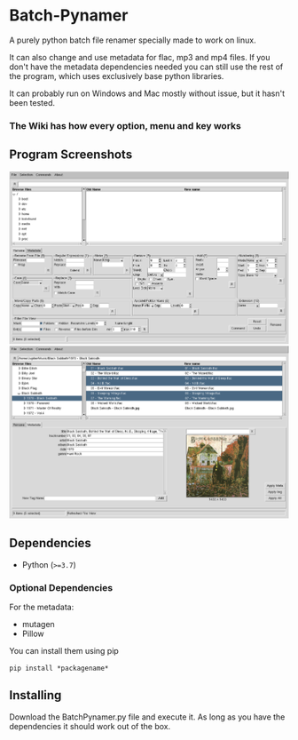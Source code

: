 # Batch-Pynamer
A purely python batch file renamer specially made to work on linux.

It can also change and use metadata for flac, mp3 and mp4 files. If you don't have the metadata dependencies needed you can still use the rest of the program, which uses exclusively base python libraries.

It can probably run on Windows and Mac mostly without issue, but it hasn't been tested.


### The Wiki has how every option, menu and key works

Program Screenshots
-------------------
![screenshot](/doc/BatchPynamer-Rename_Screen.png?raw=true "Program Screenshot for the Rename Tab")
![screenshot](/doc/BatchPynamer-Metadata_Screen.png?raw=true "Program Screenshot for the Metadata Tab")


Dependencies
------------
* Python (`>=3.7`)

### Optional Dependencies

For the metadata:

* mutagen 
* Pillow

You can install them using pip
```
pip install *packagename*
```


Installing
----------

Download the BatchPynamer.py file and execute it.
As long as you have the dependencies it should work out of the box.
